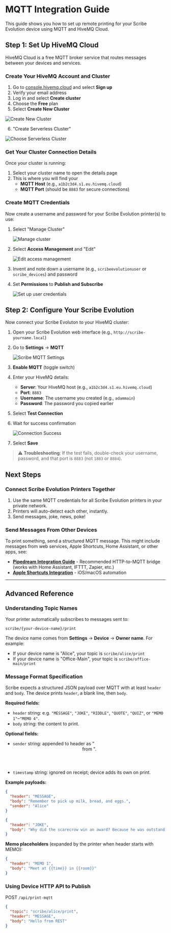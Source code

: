 # MQTT Integration Guide

This guide shows you how to set up remote printing for your Scribe Evolution device using MQTT and HiveMQ Cloud.

## Step 1: Set Up HiveMQ Cloud

HiveMQ Cloud is a free MQTT broker service that routes messages between your devices and services.

### Create Your HiveMQ Account and Cluster

1. Go to [console.hivemq.cloud](https://console.hivemq.cloud) and select **Sign up**
2. Verify your email address
3. Log in and select **Create cluster**
4. Choose the **Free** plan
5. Select **Create New Cluster**

![Create New Cluster](assets/screenshots/mqtt/HiveMQ-1.png)

6. "Create Serverless Cluster"

![Choose Serverless Cluster](assets/screenshots/mqtt/HiveMQ-2.png)

### Get Your Cluster Connection Details

Once your cluster is running:

1. Select your cluster name to open the details page
2. This is where you will find your
   - **MQTT Host** (e.g., `a1b2c3d4.s1.eu.hivemq.cloud`)
   - **MQTT Port** (should be `8883` for secure connections)

### Create MQTT Credentials

Now create a username and password for your Scribe Evolution printer(s) to use:

1. Select "Manage Cluster"
   
   ![Manage cluster](assets/screenshots/mqtt/HiveMQ-3.png)

2. Select **Access Management** and "Edit"

   ![Edit access management](assets/screenshots/mqtt/HiveMQ-4.png)

3. Invent and note down a username (e.g., `scribeevolutionuser` or `scribe_devices`) and password
4. Set **Permissions** to **Publish and Subscribe**

   ![Set up user credentials](assets/screenshots/mqtt/HiveMQ-5.png)

## Step 2: Configure Your Scribe Evolution

Now connect your Scribe Evoluton to your HiveMQ cluster:

1. Open your Scribe Evolution web interface (e.g., `http://scribe-yourname.local`)
2. Go to **Settings** → **MQTT**

   ![Scribe MQTT Settings](assets/screenshots/mqtt/scribe_UI-1.png)

3. **Enable MQTT** (toggle switch)
4. Enter your HiveMQ details:
   - **Server**: Your HiveMQ host (e.g., `a1b2c3d4.s1.eu.hivemq.cloud`)
   - **Port**: `8883`
   - **Username**: The username you created (e.g., `adammain`)
   - **Password**: The password you copied earlier

5. Select **Test Connection**
6. Wait for success confirmation

   ![Connection Success](assets/screenshots/mqtt/scribe_UI-2.png)

7. Select **Save**

> ⚠️ **Troubleshooting**: If the test fails, double-check your username, password, and that port is `8883` (not `1883` or `8884`).

## Next Steps

### Connect Scribe Evolution Printers Together

1. Use the same MQTT credentials for all Scribe Evolution printers in your private network.
2. Printers will auto-detect each other, instantly.
3. Send messages, joke, news, poke!

### Send Messages From Other Devices

To print something, send a structured MQTT message. This might include messages from web services, Apple Shortcuts, Home Assistant, or other apps, see:

- **[Pipedream Integration Guide](pipedream-integration.md)** - Recommended HTTP-to-MQTT bridge (works with Home Assistant, IFTTT, Zapier, etc.)
- **[Apple Shortcuts Integration](apple-shortcuts.md)** - iOS/macOS automation

---

## Advanced Reference

### Understanding Topic Names

Your printer automatically subscribes to messages sent to:

```
scribe/{your-device-name}/print
```

The device name comes from **Settings** → **Device** → **Owner name**. For example:

- If your device name is "Alice", your topic is `scribe/alice/print`
- If your device name is "Office-Main", your topic is `scribe/office-main/print`

### Message Format Specification

Scribe expects a structured JSON payload over MQTT with at least `header` and `body`. The device prints `header`, a blank line, then `body`.

**Required fields:**

- `header` string: e.g. `"MESSAGE"`, `"JOKE"`, `"RIDDLE"`, `"QUOTE"`, `"QUIZ"`, or `"MEMO 1"`–`"MEMO 4"`.
- `body` string: the content to print.

**Optional fields:**

- `sender` string: appended to header as "<header> from <sender>".
- `timestamp` string: ignored on receipt; device adds its own on print.

**Example payloads:**

```json
{
  "header": "MESSAGE",
  "body": "Remember to pick up milk, bread, and eggs.",
  "sender": "Alice"
}
```

```json
{
  "header": "JOKE",
  "body": "Why did the scarecrow win an award? Because he was outstanding in his field!"
}
```

**Memo placeholders** (expanded by the printer when header starts with MEMO):

```json
{
  "header": "MEMO 1",
  "body": "Meet at {{time}} in {{room}}"
}
```

### Using Device HTTP API to Publish

POST `/api/print-mqtt`

```json
{
  "topic": "scribe/alice/print",
  "header": "MESSAGE",
  "body": "Hello from REST"
}
```

